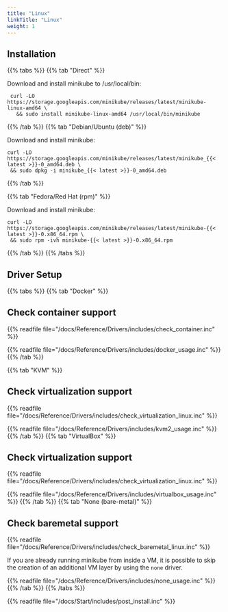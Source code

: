 ```yaml
---
title: "Linux"
linkTitle: "Linux"
weight: 1
---
```


## Installation

{{% tabs %}}
{{% tab "Direct" %}}

Download and install minikube to /usr/local/bin:

```shell
 curl -LO https://storage.googleapis.com/minikube/releases/latest/minikube-linux-amd64 \
   && sudo install minikube-linux-amd64 /usr/local/bin/minikube
```
{{% /tab %}}
{{% tab "Debian/Ubuntu (deb)" %}}

Download and install minikube:

```shell
curl -LO https://storage.googleapis.com/minikube/releases/latest/minikube_{{< latest >}}-0_amd64.deb \
 && sudo dpkg -i minikube_{{< latest >}}-0_amd64.deb
 ```

{{% /tab %}}

{{% tab "Fedora/Red Hat (rpm)" %}}

Download and install minikube:

```shell
curl -LO https://storage.googleapis.com/minikube/releases/latest/minikube-{{< latest >}}-0.x86_64.rpm \
 && sudo rpm -ivh minikube-{{< latest >}}-0.x86_64.rpm
 ```

{{% /tab %}}
{{% /tabs %}}

## Driver Setup

{{% tabs %}}
{{% tab "Docker" %}}
## Check container support
{{% readfile file="/docs/Reference/Drivers/includes/check_container.inc" %}}

{{% readfile file="/docs/Reference/Drivers/includes/docker_usage.inc" %}}
{{% /tab %}}

{{% tab "KVM" %}}
## Check virtualization support
{{% readfile file="/docs/Reference/Drivers/includes/check_virtualization_linux.inc" %}}

{{% readfile file="/docs/Reference/Drivers/includes/kvm2_usage.inc" %}}
{{% /tab %}}
{{% tab "VirtualBox" %}}
## Check virtualization support
{{% readfile file="/docs/Reference/Drivers/includes/check_virtualization_linux.inc" %}}

{{% readfile file="/docs/Reference/Drivers/includes/virtualbox_usage.inc" %}}
{{% /tab %}}
{{% tab "None (bare-metal)" %}}
## Check baremetal support
{{% readfile file="/docs/Reference/Drivers/includes/check_baremetal_linux.inc" %}}

If you are already running minikube from inside a VM, it is possible to skip the creation of an additional VM layer by using the `none` driver.

{{% readfile file="/docs/Reference/Drivers/includes/none_usage.inc" %}}
{{% /tab %}}
{{% /tabs %}}

{{% readfile file="/docs/Start/includes/post_install.inc" %}}
